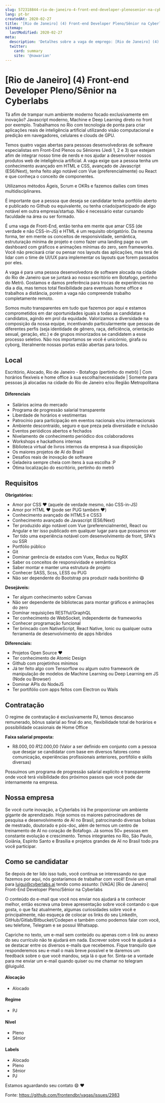 ```yaml
---
slug: 572318844-rio-de-janeiro-4-front-end-developer-plenosenior-na-cyberlabs
lang: pt-br
createdAt: 2020-02-27
title: '[Rio de Janeiro] (4) Front-end Developer Pleno/Sênior na Cyberlabs - Vaga de Emprego'
sitemap:
  lastModified: 2020-02-27
meta:
  description: 'Detalhes sobre a vaga de emprego: [Rio de Janeiro] (4) Front-end Developer Pleno/Sênior na Cyberlabs'
  twitter:
    card: summary
    site: '@nawarian'
---
```


# [Rio de Janeiro] (4) Front-end Developer Pleno/Sênior na Cyberlabs

Tá afim de trampar num ambiente moderno focado exclusivamente em inovação? Javascript moderno, Machine e Deep Learning direto no front por exemplo.
Trabalhamos no Rio com tecnologia de ponta para criar aplicações reais de inteligência artificial utilizando visão computacional e predição em navegadores, celulares e clouds de GPU.

Temos quatro vagas abertas para pessoas desenvolvedoras de software especialistas em Front-End Plenos ou Sêniores (Jedi 1, 2 e 3) que estejam afim de integrar nosso time de nerds e nos ajudar a desenvolver nossos produtos web de inteligência artificial. A vaga exige que a pessoa tenha um conhecimento avançado em HTML e CSS, avançado de Javascript (ES6/Next), tenha feito algo notável com Vue (preferencialmente) ou React e que conheça o conceito de componentes.

Utilizamos métodos Ágeis, Scrum e OKRs e fazemos dailies com times multidisciplinares.

É importante que a pessoa que deseja se candidatar tenha portfólio aberto e publicado no Github ou equivalente, ou tenha criado/participado de algo notável em outra empresa/startup. Não é necessário estar cursando faculdade na área ou ser formado.

É uma vaga de Front-End, então tenha em mente que amar CSS (de verdade e não CSS-in-JS) e HTML é um requisito obrigatório. Da mesma forma, ter em mente os conceitos de responsividade, semântica, estruturação mínima de projeto e como fazer uma landing page ou um dashboard com gráficos e animações mínimas do zero, sem frameworks. Você não precisará criar ou pensar nos layouts das aplicações, mas terá de lidar com o time de UI/UX para implementar os layouts que forem passados por eles.

A vaga é para uma pessoa desenvolvedora de software alocada na cidade do Rio de Janeiro que se juntará ao nosso escritório em Botafogo, pertinho do Metrô.
Gostamos e damos preferência para trocas de experiências no dia a dia, mas temos total flexibilidade para eventuais home office e trabalhos a distância, porém a vaga não compreende trabalho completamente remoto.

Somos muito transparentes em tudo que fazemos por aqui e estamos comprometidos em dar oportunidades iguais a todas as candidatas e candidatos, agindo em prol da equidade. Valorizamos a diversidade na composição da nossa equipe, incentivando particularmente que pessoas de diferentes perfis (seja identidade de gênero, raça, deficiência, orientação sexual, geração, etc.) e de grupos minorizados se candidatem a esse processo seletivo. Não nos importamos se você é unicórnio, girafa ou cyborg, literalmente nossas portas estão abertas para todos.


## Local
Escritório, Alocado, Rio de Janeiro - Botafogo (pertinho do metrô) | Com horários flexíveis e home office à sua escolha/necessidade | Somente para pessoas já alocadas na cidade do Rio de Janeiro e/ou Região Metropolitana


#### Diferenciais
- Salários acima do mercado
- Programa de progressão salarial transparente
- Liberdade de horários e vestimentas
- Patrocínio para participação em eventos nacionais e/ou internacionais
- Ambiente descontraído, seguro e que preza pela diversidade e inclusão
- Eventos periódicos abertos e fechados
- Nivelamento de conhecimento periódico dos colaboradores
- Workshops e hackathons internas
- Biblioteca virtual de livros internos da empresa à sua disposição
- Os maiores projetos de AI do Brasil
- Desafios reais de inovação de software
- Geladeira sempre cheia com itens à sua escolha :P
- Ótima localização do escritório, pertinho do metrô


## Requisitos
**Obrigatórios:**
- Amor por CSS ❤️ (aquele de verdade mesmo, não CSS-in-JS)
- Amor por HTML ❤️ (pode ser PUG também ❤️)
- Conhecimento avançado de HTML5 e CSS3
- Conhecimento avançado de Javascript (ES6/Next)
- Ter produzido algo notável com Vue (preferencialmente), React ou Angular e ter isso publicado em qualquer lugar para que possamos ver
- Ter tido uma experiência notável com desenvolvimento de front, SPA's ou SSR
- Portfólio público
- Git
- Dominar gerência de estados com Vuex, Redux ou NgRX
- Saber os conceitos de responsividade e semântica
- Saber montar e manter uma estrutura de projeto
- Conhecer SASS, Scss, LESS ou PUG
- Não ser dependente do Bootstrap pra produzir nada bonitinho 😄

**Desejáveis:**
- Ter algum conhecimento sobre Canvas
- Não ser dependente de bibliotecas para montar gráficos e animações do zero
- Domínar requisições RESTful/GraphQL
- Ter conhecimento de WebSocket, independente de frameworks
- Conhecer programação funcional
- Ter brincado com NativeScript, React Native, Ionic ou qualquer outra ferramenta de desenvolvimento de apps híbridos

**Diferenciais:**
- Projetos Open Source ❤️
- Ter conhecimento de Atomic Design
- Github com projetinhos mínimos
- Já ter feito algo com Tensorflow ou algum outro framework de manipulação de modelos de Machine Learning ou Deep Learning em JS (Node ou Browser)
- Dominar APIs do NodeJS
- Ter portifólio com apps feitos com Electron ou Wails


## Contratação
O regime de contratação é exclusivamente PJ, temos descanso remunerado, bônus salarial ao final do ano, flexibilidade total de horários e possibilidade ocasionais de Home Office

**Faixa salarial proposta:**
- R$8.000,00 ~ R$12.000,00
(Valor a ser definido em conjunto com a pessoa que desejar se candidatar com base em diversos fatores como comunicação, experiências profissionais anteriores, portifólio e skills diversas)

Possuímos um programa de progressão salarial explícito e transparente onde você terá visibilidade dos próximos passos que você pode dar internamente na empresa.


## Nossa empresa
Se você curte inovação, a Cyberlabs irá lhe proporcionar um ambiente gigante de aprendizado. Hoje somos os maiores patrocinadores de pesquisa e desenvolvimento de AI no Brasil, patrocinando diversas bolsas de mestrado, doutorado e pós-doc, além de termos um centro de treinamento de AI no coração de Botafogo. Já somos 50+ pessoas em constante evolução e crescimento. Temos integrantes no Rio, São Paulo, Goiânia, Espírito Santo e Brasília e projetos grandes de AI no Brasil todo pra você participar.

## Como se candidatar
Se depois de ter lido isso tudo, você continua se interessando no que fazemos por aqui, nós gostaríamos de trabalhar com você! Envie um email para luigui@cyberlabs.ai tendo como assunto: [VAGA] [Rio de Janeiro] Front-End Developer Pleno/Sênior na Cyberlabs

O conteúdo do e-mail que você nos enviar nos ajudará a te conhecer melhor, então escreva uma breve apresentação sobre você contando o que gosta, o que faz atualmente, algumas curiosidades sobre você e principalmente, não esqueça de colocar os links do seu LinkedIn, GitHub/Gitlab/Bitbucket/Codepen e também como podemos falar com você, seu telefone, Telegram e se possui Whatsapp.

Capriche no texto, um e-mail sem conteúdo ou apenas com o link ou anexo do seu currículo não te ajudará em nada. Escrever sobre você te ajudará a se destacar entre os diversos e-mails que recebemos. Fique tranquilo que responderemos seu e-mail o mais breve possível e te daremos um feedback sobre o que você mandou, seja lá o que for. Sinta-se a vontade para me enviar um e-mail quando quiser ou me chamar no telegram @luiguild.

#### Alocação
- Alocado

#### Regime
- PJ

#### Nível
- Pleno
- Sênior

#### Labels
- Alocado
- Pleno
- Sênior
- PJ


Estamos aguardando seu contato 😄 ❤️ 

Fonte: https://github.com/frontendbr/vagas/issues/2983